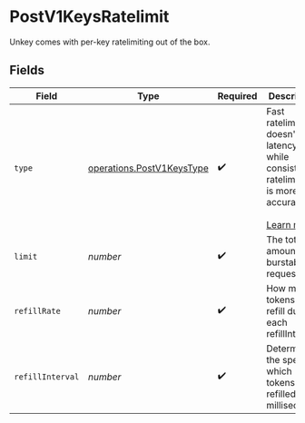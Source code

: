 # PostV1KeysRatelimit

Unkey comes with per-key ratelimiting out of the box.


## Fields

| Field                                                                                                                                              | Type                                                                                                                                               | Required                                                                                                                                           | Description                                                                                                                                        |
| -------------------------------------------------------------------------------------------------------------------------------------------------- | -------------------------------------------------------------------------------------------------------------------------------------------------- | -------------------------------------------------------------------------------------------------------------------------------------------------- | -------------------------------------------------------------------------------------------------------------------------------------------------- |
| `type`                                                                                                                                             | [operations.PostV1KeysType](../../models/operations/postv1keystype.md)                                                                             | :heavy_check_mark:                                                                                                                                 | Fast ratelimiting doesn't add latency, while consistent ratelimiting is more accurate.<br/><br/>[Learn more](https://unkey.dev/docs/features/ratelimiting) |
| `limit`                                                                                                                                            | *number*                                                                                                                                           | :heavy_check_mark:                                                                                                                                 | The total amount of burstable requests.                                                                                                            |
| `refillRate`                                                                                                                                       | *number*                                                                                                                                           | :heavy_check_mark:                                                                                                                                 | How many tokens to refill during each refillInterval.                                                                                              |
| `refillInterval`                                                                                                                                   | *number*                                                                                                                                           | :heavy_check_mark:                                                                                                                                 | Determines the speed at which tokens are refilled, in milliseconds.                                                                                |